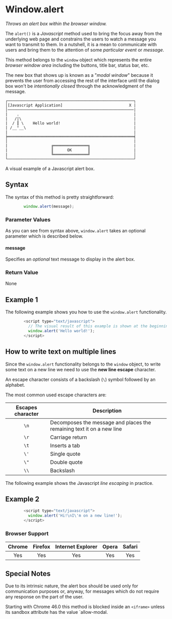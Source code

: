 # Window.alert

*Throws an alert box within the browser window.*

The `alert()` is a *Javascript* method used to bring the focus away from the underlying web page and constrains the users to watch a message you want to transmit to them.  In a nutshell, it is a mean to communicate with users and bring them to the attention of some *particular event* or *message*.

This method belongs to the `window` object which represents the entire *browser window area* including the buttons, title bar, status bar, etc.

The new box that shows up is known as a  "*modal window*" because it prevents the user from accessing the rest of the interface until the dialog box won't be *intentionally closed* through the acknowledgment of the message.


```
┌───────────────────────────────────────────────────────┐
│[Javascript Application]                             X |
│───────────────────────────────────────────────────────|
|    .                                                  |
|   /|\                                                 |
|  / ║ \    Hello world!                                |
| /__°__\                                               |
|                                                       |
╞═══════════════════════════════════════════════════════╡
│                                                       |
|                   ╔═══════════════╗                   |
|                   ║      OK       ║                   |
|                   ╚═══════════════╝                   │       
└───────────────────────────────────────────────────────┘
```

A visual example of a Javascript alert box.

## Syntax

The syntax of this method is pretty straightforward:

```js
        window.alert(message);
```

### Parameter Values

As you can see from syntax above, `window.alert` takes an optional parameter which is described below.

#### message

Specifies an *optional* text message to display in the alert box.

### Return Value

None

## Example 1

The following example shows you how to use the `window.alert` functionality.

```js
        <script type="text/javascript">
          // The visual result of this example is shown at the beginning of this page
          window.alert('Hello world!');
        </script>

```

## How to write text on multiple lines

Since the `window.alert` functionality belongs to the `window` object, to write some text on a new line we need to use the **new line escape** character.

An escape character consists of a backslash (`\`) symbol followed by an alphabet.

The most common used escape characters are:

| Escapes character | Description | 
|:-----------------:|-----------|
|        `\n`       |  Decomposes the message and places the remaining text it on a new line       |
|  `\r`              |   Carriage return       |
|  `\t`              |   Inserts a tab         |
|  `\'`              |   Single quote          |
|  `\"`              |   Double quote          |
|  `\\`              |   Backslash             |


The following example shows the Javascript *line escaping* in practice.

## Example 2

```js
        <script type="text/javascript">
          window.alert('Hi!\nI\'m on a new line!');
        </script>

```

### Browser Support

| Chrome | Firefox | Internet Explorer | Opera | Safari |
|:------:|:-------:|:-----------------:|:-----:|:------:|
|  Yes   |   Yes   |        Yes        |  Yes  |  Yes   |


## Special Notes

Due to its intrinsic nature, the alert box should be used only for communication purposes or, anyway, for messages which do not require any response on the part of the user.

Starting with Chrome 46.0 this method is blocked inside an `<iframe>` unless its sandbox attribute has the value `allow-modal.
